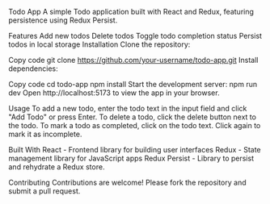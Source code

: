 Todo App
A simple Todo application built with React and Redux, featuring persistence using Redux Persist.

Features
Add new todos
Delete todos
Toggle todo completion status
Persist todos in local storage
Installation
Clone the repository:

Copy code
git clone https://github.com/your-username/todo-app.git
Install dependencies:


Copy code
cd todo-app
npm install
Start the development server:
npm run dev
Open http://localhost:5173 to view the app in your browser.

Usage
To add a new todo, enter the todo text in the input field and click "Add Todo" or press Enter.
To delete a todo, click the delete button next to the todo.
To mark a todo as completed, click on the todo text. Click again to mark it as incomplete.

Built With
React - Frontend library for building user interfaces
Redux - State management library for JavaScript apps
Redux Persist - Library to persist and rehydrate a Redux store.

Contributing
Contributions are welcome! Please fork the repository and submit a pull request.